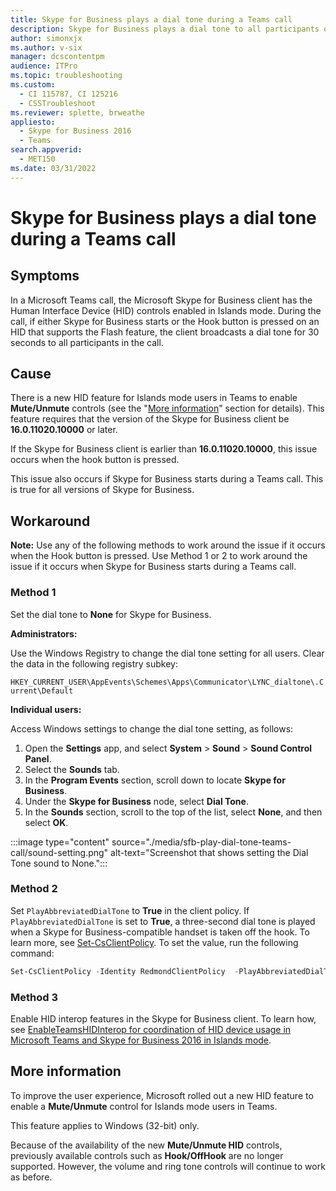 ```yaml
---
title: Skype for Business plays a dial tone during a Teams call
description: Skype for Business plays a dial tone to all participants of a call for 30 seconds in a call. This article provides a workaround.
author: simonxjx
ms.author: v-six
manager: dcscontentpm
audience: ITPro
ms.topic: troubleshooting
ms.custom: 
  - CI 115787, CI 125216
  - CSSTroubleshoot
ms.reviewer: splette, brweathe
appliesto: 
  - Skype for Business 2016
  - Teams
search.appverid: 
  - MET150
ms.date: 03/31/2022
---
```

# Skype for Business plays a dial tone during a Teams call

## Symptoms

In a Microsoft Teams call, the Microsoft Skype for Business client has the Human Interface Device (HID) controls enabled in Islands mode. During the call, if either Skype for Business starts or the Hook button is pressed on an HID that supports the Flash feature, the client broadcasts a dial tone for 30 seconds to all participants in the call.

## Cause

There is a new HID feature for Islands mode users in Teams to enable **Mute/Unmute** controls (see the "[More information](#more-information)" section for details). This feature requires that the version of the Skype for Business client be **16.0.11020.10000** or later.

If the Skype for Business client is earlier than **16.0.11020.10000**, this issue occurs when the hook button is pressed.

This issue also occurs if Skype for Business starts during a Teams call. This is true for all versions of Skype for Business.

## Workaround

**Note:** Use any of the following methods to work around the issue if it occurs when the Hook button is pressed. Use Method 1 or 2 to work around the issue if it occurs when Skype for Business starts during a Teams call.

### Method 1

Set the dial tone to **None** for Skype for Business.

**Administrators:**

Use the Windows Registry to change the dial tone setting for all users. Clear the data in the following registry subkey:

`HKEY_CURRENT_USER\AppEvents\Schemes\Apps\Communicator\LYNC_dialtone\.Current\Default`

**Individual users:**

Access Windows settings to change the dial tone setting, as follows:

1. Open the **Settings** app, and select **System** > **Sound** > **Sound Control Panel**.
1. Select the **Sounds** tab.
1. In the **Program Events** section, scroll down to locate **Skype for Business**.
1. Under the **Skype for Business** node, select **Dial Tone**.
1. In the **Sounds** section, scroll to the top of the list, select **None**, and then select **OK**.

:::image type="content" source="./media/sfb-play-dial-tone-teams-call/sound-setting.png" alt-text="Screenshot that shows setting the Dial Tone sound to None.":::

### Method 2

Set `PlayAbbreviatedDialTone` to **True** in the client policy. If `PlayAbbreviatedDialTone` is set to **True**, a three-second dial tone is played when a Skype for Business-compatible handset is taken off the hook. To learn more, see [Set-CsClientPolicy](/powershell/module/skype/set-csclientpolicy). To set the value, run the following command:

```powershell
Set-CsClientPolicy -Identity RedmondClientPolicy  -PlayAbbreviatedDialTone $True
```

### Method 3

Enable HID interop features in the Skype for Business client. To learn how, see [EnableTeamsHIDInterop for coordination of HID device usage in Microsoft Teams and Skype for Business 2016 in Islands mode](https://support.microsoft.com/help/4559449).

## More information

To improve the user experience, Microsoft rolled out a new HID feature to enable a **Mute/Unmute** control for Islands mode users in Teams.

This feature applies to Windows (32-bit) only.

Because of the availability of the new **Mute/Unmute HID** controls, previously available controls such as **Hook/OffHook** are no longer supported. However, the volume and ring tone controls will continue to work as before.
